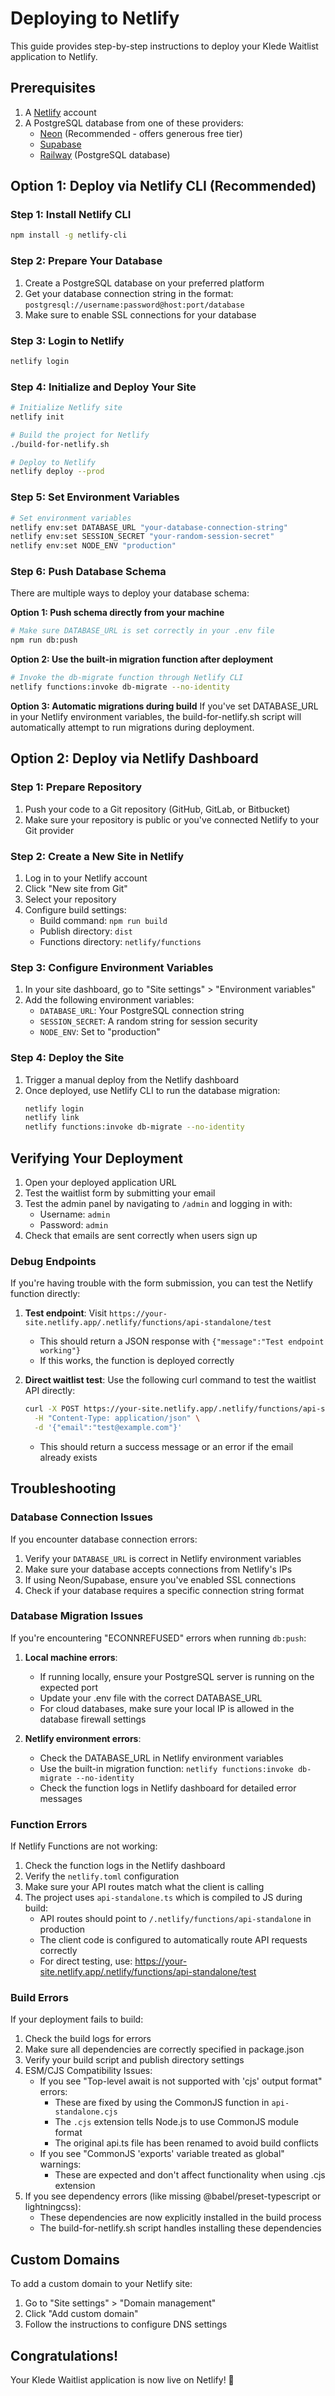 # Deploying to Netlify

This guide provides step-by-step instructions to deploy your Klede Waitlist application to Netlify.

## Prerequisites

1. A [Netlify](https://netlify.com) account
2. A PostgreSQL database from one of these providers:
   - [Neon](https://neon.tech) (Recommended - offers generous free tier)
   - [Supabase](https://supabase.com)
   - [Railway](https://railway.app) (PostgreSQL database)

## Option 1: Deploy via Netlify CLI (Recommended)

### Step 1: Install Netlify CLI

```bash
npm install -g netlify-cli
```

### Step 2: Prepare Your Database

1. Create a PostgreSQL database on your preferred platform
2. Get your database connection string in the format: `postgresql://username:password@host:port/database`
3. Make sure to enable SSL connections for your database

### Step 3: Login to Netlify

```bash
netlify login
```

### Step 4: Initialize and Deploy Your Site

```bash
# Initialize Netlify site
netlify init

# Build the project for Netlify
./build-for-netlify.sh

# Deploy to Netlify
netlify deploy --prod
```

### Step 5: Set Environment Variables

```bash
# Set environment variables
netlify env:set DATABASE_URL "your-database-connection-string"
netlify env:set SESSION_SECRET "your-random-session-secret"
netlify env:set NODE_ENV "production"
```

### Step 6: Push Database Schema

There are multiple ways to deploy your database schema:

**Option 1: Push schema directly from your machine**
```bash
# Make sure DATABASE_URL is set correctly in your .env file
npm run db:push
```

**Option 2: Use the built-in migration function after deployment**
```bash
# Invoke the db-migrate function through Netlify CLI
netlify functions:invoke db-migrate --no-identity
```

**Option 3: Automatic migrations during build**
If you've set DATABASE_URL in your Netlify environment variables, the build-for-netlify.sh script will automatically attempt to run migrations during deployment.

## Option 2: Deploy via Netlify Dashboard

### Step 1: Prepare Repository

1. Push your code to a Git repository (GitHub, GitLab, or Bitbucket)
2. Make sure your repository is public or you've connected Netlify to your Git provider

### Step 2: Create a New Site in Netlify

1. Log in to your Netlify account
2. Click "New site from Git"
3. Select your repository
4. Configure build settings:
   - Build command: `npm run build`
   - Publish directory: `dist`
   - Functions directory: `netlify/functions`

### Step 3: Configure Environment Variables

1. In your site dashboard, go to "Site settings" > "Environment variables"
2. Add the following environment variables:
   - `DATABASE_URL`: Your PostgreSQL connection string
   - `SESSION_SECRET`: A random string for session security
   - `NODE_ENV`: Set to "production"

### Step 4: Deploy the Site

1. Trigger a manual deploy from the Netlify dashboard
2. Once deployed, use Netlify CLI to run the database migration:
   ```bash
   netlify login
   netlify link
   netlify functions:invoke db-migrate --no-identity
   ```

## Verifying Your Deployment

1. Open your deployed application URL
2. Test the waitlist form by submitting your email
3. Test the admin panel by navigating to `/admin` and logging in with:
   - Username: `admin`
   - Password: `admin`
4. Check that emails are sent correctly when users sign up

### Debug Endpoints

If you're having trouble with the form submission, you can test the Netlify function directly:

1. **Test endpoint**: Visit `https://your-site.netlify.app/.netlify/functions/api-standalone/test`
   - This should return a JSON response with `{"message":"Test endpoint working"}`
   - If this works, the function is deployed correctly

2. **Direct waitlist test**: Use the following curl command to test the waitlist API directly:
   ```bash
   curl -X POST https://your-site.netlify.app/.netlify/functions/api-standalone/api/waitlist \
     -H "Content-Type: application/json" \
     -d '{"email":"test@example.com"}'
   ```
   - This should return a success message or an error if the email already exists

## Troubleshooting

### Database Connection Issues

If you encounter database connection errors:

1. Verify your `DATABASE_URL` is correct in Netlify environment variables
2. Make sure your database accepts connections from Netlify's IPs
3. If using Neon/Supabase, ensure you've enabled SSL connections
4. Check if your database requires a specific connection string format

### Database Migration Issues

If you're encountering "ECONNREFUSED" errors when running `db:push`:

1. **Local machine errors**: 
   - If running locally, ensure your PostgreSQL server is running on the expected port
   - Update your .env file with the correct DATABASE_URL
   - For cloud databases, make sure your local IP is allowed in the database firewall settings

2. **Netlify environment errors**:
   - Check the DATABASE_URL in Netlify environment variables
   - Use the built-in migration function: `netlify functions:invoke db-migrate --no-identity`
   - Check the function logs in Netlify dashboard for detailed error messages

### Function Errors

If Netlify Functions are not working:

1. Check the function logs in the Netlify dashboard
2. Verify the `netlify.toml` configuration
3. Make sure your API routes match what the client is calling
4. The project uses `api-standalone.ts` which is compiled to JS during build:
   - API routes should point to `/.netlify/functions/api-standalone` in production
   - The client code is configured to automatically route API requests correctly
   - For direct testing, use: https://your-site.netlify.app/.netlify/functions/api-standalone/test

### Build Errors

If your deployment fails to build:

1. Check the build logs for errors
2. Make sure all dependencies are correctly specified in package.json
3. Verify your build script and publish directory settings
4. ESM/CJS Compatibility Issues:
   - If you see "Top-level await is not supported with 'cjs' output format" errors:
     - These are fixed by using the CommonJS function in `api-standalone.cjs`
     - The `.cjs` extension tells Node.js to use CommonJS module format
     - The original api.ts file has been renamed to avoid build conflicts
   - If you see "CommonJS 'exports' variable treated as global" warnings:
     - These are expected and don't affect functionality when using .cjs extension
5. If you see dependency errors (like missing @babel/preset-typescript or lightningcss):
   - These dependencies are now explicitly installed in the build process
   - The build-for-netlify.sh script handles installing these dependencies

## Custom Domains

To add a custom domain to your Netlify site:

1. Go to "Site settings" > "Domain management"
2. Click "Add custom domain"
3. Follow the instructions to configure DNS settings

## Congratulations!

Your Klede Waitlist application is now live on Netlify! 🎉